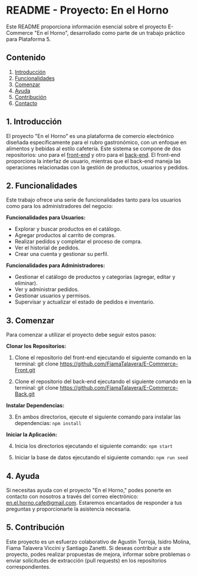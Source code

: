 # README - Proyecto: En el Horno

Este README proporciona información esencial sobre el proyecto E-Commerce "En el Horno", desarrollado como parte de un trabajo práctico para Plataforma 5.

## Contenido

1. [Introducción](#introducción)
2. [Funcionalidades](#funcionalidades)
3. [Comenzar](#comenzar)
4. [Ayuda](#ayuda)
5. [Contribución](#contribución)
6. [Contacto](#contacto)

## 1. Introducción

El proyecto "En el Horno" es una plataforma de comercio electrónico diseñada específicamente para el rubro gastronómico, con un enfoque en alimentos y bebidas al estilo cafetería. Este sistema se compone de dos repositorios: uno para el [front-end](https://github.com/FiamaTalavera/E-Commerce-Front) y otro para el [back-end](https://github.com/FiamaTalavera/E-Commerce-Back). El front-end proporciona la interfaz de usuario, mientras que el back-end maneja las operaciones relacionadas con la gestión de productos, usuarios y pedidos.

## 2. Funcionalidades

Este trabajo ofrece una serie de funcionalidades tanto para los usuarios como para los administradores del negocio:

**Funcionalidades para Usuarios:**
- Explorar y buscar productos en el catálogo.
- Agregar productos al carrito de compras.
- Realizar pedidos y completar el proceso de compra.
- Ver el historial de pedidos.
- Crear una cuenta y gestionar su perfil.

**Funcionalidades para Administradores:**
- Gestionar el catálogo de productos y categorías (agregar, editar y eliminar).
- Ver y administrar pedidos.
- Gestionar usuarios y permisos.
- Supervisar y actualizar el estado de pedidos e inventario.

## 3. Comenzar

Para comenzar a utilizar el proyecto debe seguir estos pasos:

**Clonar los Repositorios:**

1. Clone el repositorio del front-end ejecutando el siguiente comando en la terminal:
git clone https://github.com/FiamaTalavera/E-Commerce-Front.git

2. Clone el repositorio del back-end ejecutando el siguiente comando en la terminal:
git clone https://github.com/FiamaTalavera/E-Commerce-Back.git


**Instalar Dependencias:**

3. En ambos directorios, ejecute el siguiente comando para instalar las dependencias:
```npm install```


**Iniciar la Aplicación:**

4. Inicia los directorios ejecutando el siguiente comando:
```npm start```

5. Iniciar la base de datos ejecutando el siguiente comando:
```npm run seed```


## 4. Ayuda

Si necesitas ayuda con el proyecto "En el Horno," podes ponerte en contacto con nosotros a través del correo electrónico: [en.el.horno.cafe@gmail.com](mailto:en.el.horno.cafe@gmail.com). Estaremos encantados de responder a tus preguntas y proporcionarte la asistencia necesaria.

## 5. Contribución

Este proyecto es un esfuerzo colaborativo de Agustín Torroja, Isidro Molina, Fiama Talavera Viccini y Santiago Zanetti. Si deseas contribuir a ste proyecto, podes realizar propuestas de mejora, informar sobre problemas o enviar solicitudes de extracción (pull requests) en los repositorios correspondientes.
